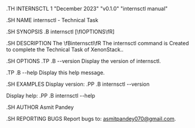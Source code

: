 .TH INTERNSCTL 1 "December 2023" "v0.1.0" "internsctl manual"

.SH NAME
internsctl \- Technical Task

.SH SYNOPSIS
.B internsctl
[\fIOPTIONS\fR]

.SH DESCRIPTION
The \fBinternsctl\fR The internsctl command is Created to complete the Technical Task of XenonStack..

.SH OPTIONS
.TP
.B \-\-version
Display the version of internsctl.

.TP
.B \-\-help
Display this help message.

.SH EXAMPLES
Display version:
.PP
.B internsctl \-\-version

Display help:
.PP
.B internsctl \-\-help

.SH AUTHOR
Asmit Pandey

.SH REPORTING BUGS
Report bugs to: asmitpandey070@gmail.com.
